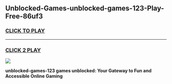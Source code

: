 
## Unblocked-Games-unblocked-games-123-Play-Free-86uf3
<h3>
<a href="https://premium76.site?title=unblocked-games-123&ref=21A">CLICK TO PLAY</a></h3>
<hr>

<h3>
<a href="https://premium76.site?title=unblocked-games-123&ref=21A">CLICK 2 PLAY</a>
  
</h3>

<a href="https://premium76.site?title=unblocked-games-123&ref=21A"><img src="https://clearcache.store/games.png"></a>


**unblocked-games-123 games unblocked: Your Gateway to Fun and Accessible Online Gaming**
